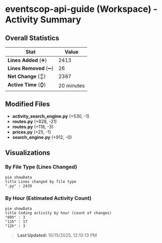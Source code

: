 # eventscop-api-guide (Workspace) - Activity Summary 

## Overall Statistics

| Stat                   | Value                                                             |
| ---------------------- | ----------------------------------------------------------------- |
| **Lines Added** (➕)   | 2413                                          |
| **Lines Removed** (➖) | 26                                        |
| **Net Change** (↕)    | 2387                |
| **Active Time** (⌚)   | 20 minutes |


## Modified Files
- **activity_search_engine.py** (+530, -1)
- **routes.py** (+828, -21)
- **routes.py** (+118, -3)
- **prices.py** (+25, -1)
- **search_engine.py** (+912, -0)

## Visualizations

### By File Type (Lines Changed)

```mermaid
pie showData
title Lines changed by file type
".py" : 2439
```

### By Hour (Estimated Activity Count)

```mermaid
pie showData
title Coding activity by hour (count of changes)
"09h" : 3
"11h" : 17
"12h" : 3
```


> **Last Updated:** 10/15/2025, 12:10:13 PM